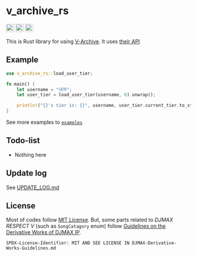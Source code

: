 # v_archive_rs
[<img alt="github" src="https://img.shields.io/badge/github-source-8da0cb?style=for-the-badge&logo=github" height="22">](https://github.com/NangmanGureum/v_archive_rs)
[<img alt="crates.io" src="https://img.shields.io/crates/v/v_archive_rs?style=for-the-badge" height="22">](https://crates.io/crates/v_archive_rs)
[<img alt="docs.rs" src="https://img.shields.io/docsrs/v_archive_rs?style=for-the-badge" height="22">](https://docs.rs/v_archive_rs/)

This is Rust library for using [V-Archive](https://v-archive.net/). It uses [their API](https://v-archive.net/info/api)

## Example
```rust
use v_archive_rs::load_user_tier;

fn main() {
    let username = "내꺼";
    let user_tier = load_user_tier(username, 6).unwrap();

    println!("{}'s tier is: {}", username, user_tier.current_tier.to_string());
}
```

See more examples to [`examples`](./examples)

## Todo-list
 * Nothing here

## Update log
See [UPDATE_LOG.md](./UPDATE_LOG.md)

## License
Most of codes follow [MIT License](https://opensource.org/license/mit). But, some parts related to *DJMAX RESPECT V* (such as `SongCatagory` enum) follow [Guidelines on the Derivative Works of DJMAX IP](./DJMAX-Derivative-Works-Guidelines.md).

`SPDX-License-Identifier: MIT AND SEE LICENSE IN DJMAX-Derivative-Works-Guidelines.md`
